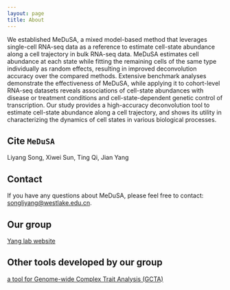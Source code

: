```yaml
---
layout: page
title: About
---
```


We established MeDuSA, a mixed model-based method that leverages single-cell RNA-seq data as a reference to estimate cell-state abundance along a cell trajectory in bulk RNA-seq data. MeDuSA estimates cell abundance at each state while fitting the remaining cells of the same type individually as random effects, resulting in improved deconvolution accuracy over the compared methods. Extensive benchmark analyses demonstrate the effectiveness of MeDuSA, while applying it to cohort-level RNA-seq datasets reveals associations of cell-state abundances with disease or treatment conditions and cell-state-dependent genetic control of transcription. Our study provides a high-accuracy deconvolution tool to estimate cell-state abundance along a cell trajectory, and shows its utility in characterizing the dynamics of cell states in various biological processes.

Cite `MeDuSA`
-------------------
Liyang Song, Xiwei Sun, Ting Qi, Jian Yang

Contact
-------------------
If you have any questions about MeDuSA, please feel free to contact: songliyang@westlake.edu.cn.

Our group
-------------------
[Yang lab website](https://yanglab.westlake.edu.cn/)

Other tools developed by our group
-------------------
[a tool for Genome-wide Complex Trait Analysis (GCTA)](https://yanglab.westlake.edu.cn/software/gcta/#Overview)
